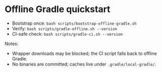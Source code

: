 Offline Gradle quickstart
=========================
- Bootstrap once: `bash scripts/bootstrap-offline-gradle.sh`
- Verify: `bash scripts/gradle-offline.sh --version`
- CI-safe check: `bash scripts/gradle-ci.sh --version`

Notes:
- Wrapper downloads may be blocked; the CI script falls back to offline Gradle.
- No binaries are committed; caches live under `.gradle/local-gradle/`.
